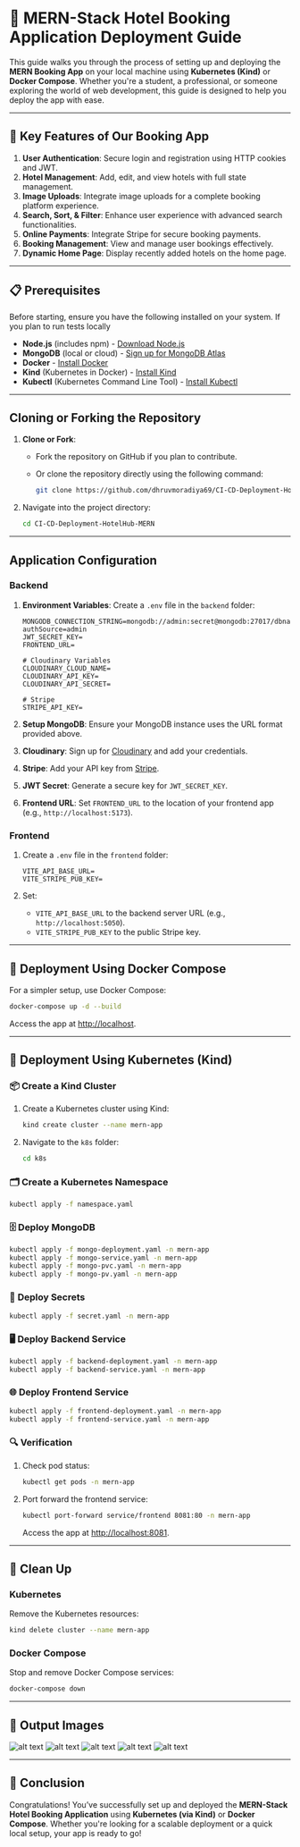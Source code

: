 # **🚀 MERN-Stack Hotel Booking Application Deployment Guide**

This guide walks you through the process of setting up and deploying the **MERN Booking App** on your local machine using **Kubernetes (Kind)** or **Docker Compose**. Whether you're a student, a professional, or someone exploring the world of web development, this guide is designed to help you deploy the app with ease.

---

## **🔑 Key Features of Our Booking App**

1. **User Authentication**: Secure login and registration using HTTP cookies and JWT.
2. **Hotel Management**: Add, edit, and view hotels with full state management.
3. **Image Uploads**: Integrate image uploads for a complete booking platform experience.
4. **Search, Sort, & Filter**: Enhance user experience with advanced search functionalities.
5. **Online Payments**: Integrate Stripe for secure booking payments.
6. **Booking Management**: View and manage user bookings effectively.
7. **Dynamic Home Page**: Display recently added hotels on the home page.

---

## **📋 Prerequisites**

Before starting, ensure you have the following installed on your system. If you plan to run tests locally

- **Node.js** (includes npm) - [Download Node.js](https://nodejs.org)
- **MongoDB** (local or cloud) - [Sign up for MongoDB Atlas](https://www.mongodb.com/cloud/atlas)
- **Docker** - [Install Docker](https://www.docker.com/get-started)
- **Kind** (Kubernetes in Docker) - [Install Kind](https://kind.sigs.k8s.io/)
- **Kubectl** (Kubernetes Command Line Tool) - [Install Kubectl](https://kubernetes.io/docs/tasks/tools/)

---

## **Cloning or Forking the Repository**

1. **Clone or Fork**: 
   - Fork the repository on GitHub if you plan to contribute.
   - Or clone the repository directly using the following command:

     ```bash
     git clone https://github.com/dhruvmoradiya69/CI-CD-Deployment-HotelHub-MERN.git
     ```

2. Navigate into the project directory:
   ```bash
   cd CI-CD-Deployment-HotelHub-MERN
   ```

---

## **Application Configuration**

### **Backend**

1. **Environment Variables**: Create a `.env` file in the `backend` folder:

   ```plaintext
   MONGODB_CONNECTION_STRING=mongodb://admin:secret@mongodb:27017/dbname?authSource=admin
   JWT_SECRET_KEY=
   FRONTEND_URL=

   # Cloudinary Variables
   CLOUDINARY_CLOUD_NAME=
   CLOUDINARY_API_KEY=
   CLOUDINARY_API_SECRET=

   # Stripe
   STRIPE_API_KEY=
   ```

2. **Setup MongoDB**: Ensure your MongoDB instance uses the URL format provided above.
3. **Cloudinary**: Sign up for [Cloudinary](https://cloudinary.com/) and add your credentials.
4. **Stripe**: Add your API key from [Stripe](https://stripe.com/).
5. **JWT Secret**: Generate a secure key for `JWT_SECRET_KEY`.
6. **Frontend URL**: Set `FRONTEND_URL` to the location of your frontend app (e.g., `http://localhost:5173`).

### **Frontend**

1. Create a `.env` file in the `frontend` folder:

   ```plaintext
   VITE_API_BASE_URL=
   VITE_STRIPE_PUB_KEY=
   ```

2. Set:
   - `VITE_API_BASE_URL` to the backend server URL (e.g., `http://localhost:5050`).
   - `VITE_STRIPE_PUB_KEY` to the public Stripe key.

---

## **🐳 Deployment Using Docker Compose**

For a simpler setup, use Docker Compose:

```bash
docker-compose up -d --build
```

Access the app at [http://localhost](http://localhost).

---

## **🚢 Deployment Using Kubernetes (Kind)**

### 📦 **Create a Kind Cluster**

1. Create a Kubernetes cluster using Kind:
   ```bash
   kind create cluster --name mern-app
   ```

2. Navigate to the `k8s` folder:
   ```bash
   cd k8s
   ```

### 🗂️ **Create a Kubernetes Namespace**

```bash
kubectl apply -f namespace.yaml
```

### 🗄️ **Deploy MongoDB**

```bash
kubectl apply -f mongo-deployment.yaml -n mern-app
kubectl apply -f mongo-service.yaml -n mern-app
kubectl apply -f mongo-pvc.yaml -n mern-app
kubectl apply -f mongo-pv.yaml -n mern-app
```

### 🔐 **Deploy Secrets**

```bash
kubectl apply -f secret.yaml -n mern-app
```

### 🖥️ **Deploy Backend Service**

```bash
kubectl apply -f backend-deployment.yaml -n mern-app
kubectl apply -f backend-service.yaml -n mern-app
```

### 🌐 **Deploy Frontend Service**

```bash
kubectl apply -f frontend-deployment.yaml -n mern-app
kubectl apply -f frontend-service.yaml -n mern-app
```

### 🔍 **Verification**

1. Check pod status:
   ```bash
   kubectl get pods -n mern-app
   ```
2. Port forward the frontend service:
   ```bash
   kubectl port-forward service/frontend 8081:80 -n mern-app
   ```
   Access the app at [http://localhost:8081](http://localhost:8081).

---

## **🧹 Clean Up**

### **Kubernetes**

Remove the Kubernetes resources:
```bash
kind delete cluster --name mern-app
```

### **Docker Compose**

Stop and remove Docker Compose services:
```bash
docker-compose down
```
---

## **📸 Output Images**

![alt text](<Screenshot from 2025-01-02 20-18-29.png>)
![alt text](<Screenshot from 2025-01-02 20-34-33.png>)
![alt text](<Screenshot from 2025-01-02 20-34-46.png>)
![alt text](<Screenshot from 2025-01-02 20-34-57.png>)
![alt text](<Screenshot from 2025-01-02 20-35-46.png>)

---

## **🎉 Conclusion**

Congratulations! You’ve successfully set up and deployed the **MERN-Stack Hotel Booking Application** using **Kubernetes (via Kind)** or **Docker Compose**. Whether you're looking for a scalable deployment or a quick local setup, your app is ready to go!
